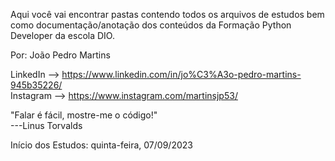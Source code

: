 Aqui você vai encontrar pastas contendo todos os arquivos de estudos bem como documentação/anotação dos conteúdos da Formação Python Developer da escola DIO.

Por: João Pedro Martins

LinkedIn --> https://www.linkedin.com/in/jo%C3%A3o-pedro-martins-945b35226/<br/>
Instagram --> https://www.instagram.com/martinsjp53/

"Falar é fácil, mostre-me o código!"<br/>
---Linus Torvalds

Início dos Estudos: quinta-feira, 07/09/2023